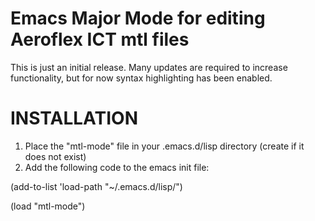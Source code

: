 # Emacs Major Mode for editing Aeroflex ICT mtl files

This is just an initial release.  Many updates are required to increase functionality, but for now syntax highlighting has been enabled.

# INSTALLATION
1. Place the "mtl-mode" file in your .emacs.d/lisp directory (create if it does not exist)
2. Add the following code to the emacs init file:

(add-to-list 'load-path "~/.emacs.d/lisp/")

(load "mtl-mode") 